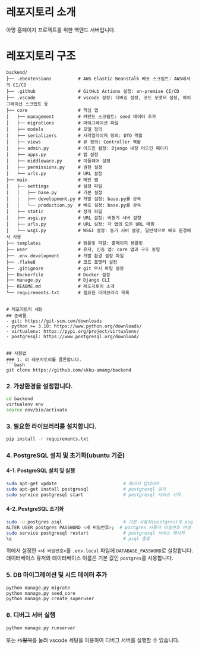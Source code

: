 # 레포지토리 소개
아망 홈페이지 프로젝트를 위한 백엔드 서버입니다.


# 레포지토리 구조
```
backend/
├── .ebextensions          # AWS Elastic Beanstalk 배포 스크립트: AWS에서의 CI/CD
├── .github                # GitHub Actions 설정: on-premise CI/CD
├── .vscode                # vscode 설정: 디버깅 설정, 코드 포맷터 설정, 마이그레이션 스크립트 등
├── core                   # 핵심 앱
│   ├── management         # 커맨드 스크립트: seed 데이터 추가
│   ├── migrations         # 마이그레이션 파일
│   ├── models             # 모델 정의
│   ├── serializers        # 시리얼라이저 정의: DTO 역할
│   ├── views              # 뷰 정의: Controller 역할
│   ├── admin.py           # 어드민 설정: Django 내장 어드민 페이지
│   ├── apps.py            # 앱 설정
│   ├── middleware.py      # 미들웨어 설정
│   ├── permissions.py     # 권한 설정
│   └── urls.py            # URL 설정
├── main                   # 메인 앱
│   ├── settings           # 설정 파일
│   │   ├── base.py        # 기본 설정
│   │   ├── development.py # 개발 설정: base.py를 상속
│   │   └── production.py  # 배포 설정: base.py를 상속
│   ├── static             # 정적 파일
│   ├── asgi.py            # URL 설정: 비동기 서버 설정
│   ├── urls.py            # URL 설정: 각 앱의 모든 URL 매핑
│   └── wsgi.py            # WSGI 설정: 동기 서버 설정, 일반적으로 배포 환경에서 사용
├── templates              # 템플릿 파일: 홈페이지 템플릿
├── user                   # 유저, 인증 앱: core 앱과 구조 동일
├── .env.development       # 개발 환경 설정 파일
├── .flake8                # 코드 포맷터 설정
├── .gitignore             # git 무시 파일 설정
├── Dockerfile             # Docker 설정
├── manage.py              # Django CLI
├── README.md              # 레포지토리 소개
└── requirements.txt       # 필요한 라이브러리 목록


# 레포지토리 세팅
## 준비물
- git: https://git-scm.com/downloads
- python >= 3.10: https://www.python.org/downloads/
- virtualenv: https://pypi.org/project/virtualenv/
- postgresql: https://www.postgresql.org/download/


## 사용법
### 1. 이 레포지토리를 클론합니다.
```bash
git clone https://github.com/skku-amang/backend
```

### 2. 가상환경을 설정합니다.
```bash
cd backend
virtualenv env
source env/bin/activate
```

### 3. 필요한 라이브러리를 설치합니다.
```bash
pip install -r requirements.txt
```

### 4. PostgreSQL 설치 및 초기화(ubuntu 기준)
#### 4-1. PostgreSQL 설치 및 실행
```bash
sudo apt-get update                         # 패키지 업데이트
sudo apt-get install postgresql             # postgresql 설치
sudo service postgresql start               # postgresql 서비스 시작
```

#### 4-2. PostgreSQL 초기화
```bash
sudo -u postgres psql                       # 기본 사용자(postgres)로 psql 실행
ALTER USER postgres PASSWORD <새 비밀번호>;  # postgres 사용자 비밀번호 변경
sudo service postgresql restart             # postgresql 서비스 재시작
\q                                          # psql 종료
```
위에서 설정한 `<새 비밀번호>`를 `.env.local` 파일에 `DATABASE_PASSWORD`로 설정합니다.
데이터베이스 유저와 데이터베이스 이름은 기본 값인 `postgres`를 사용합니다.


### 5. DB 마이그레이션 및 시드 데이터 추가
```bash
python manage.py migrate
python manage.py seed_core
python manage.py create_superuser
```


### 6. 디버그 서버 실행
```bash
python manage.py runserver
```
또는 `F5`~~딸깍~~를 눌러 vscode 세팅을 이용하여 디버그 서버를 실행할 수 있습니다.
